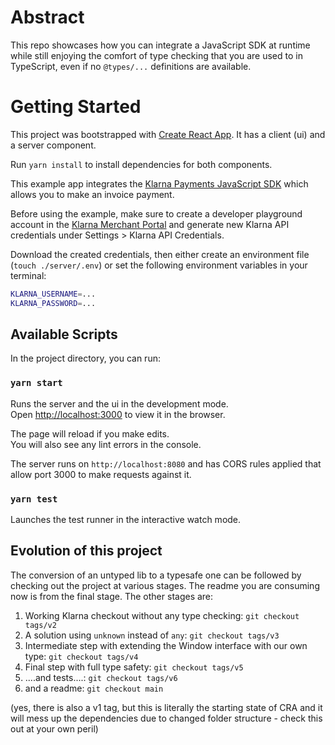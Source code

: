 # Abstract

This repo showcases how you can integrate a JavaScript SDK at runtime while still enjoying the comfort of type checking that you are used to in TypeScript, even if no `@types/...` definitions are available.

# Getting Started

This project was bootstrapped with [Create React App](https://github.com/facebook/create-react-app). It has a client (ui) and a server component.

Run `yarn install` to install dependencies for both components.

This example app integrates the [Klarna Payments JavaScript SDK](https://docs.klarna.com/klarna-payments/api-call-descriptions/load-klarna-payments/) which allows you to make an invoice payment.

Before using the example, make sure to create a developer playground account in the [Klarna Merchant Portal](https://playground.eu.portal.klarna.com/) and generate new Klarna API credentials under Settings > Klarna API Credentials.

Download the created credentials, then either create an environment file (`touch ./server/.env`) or set the following environment variables in your terminal:

```bash
KLARNA_USERNAME=...
KLARNA_PASSWORD=...
```

## Available Scripts

In the project directory, you can run:

### `yarn start`

Runs the server and the ui in the development mode.\
Open [http://localhost:3000](http://localhost:3000) to view it in the browser.

The page will reload if you make edits.\
You will also see any lint errors in the console.

The server runs on `http://localhost:8080` and has CORS rules applied that allow port 3000 to make requests against it.

### `yarn test`

Launches the test runner in the interactive watch mode.

## Evolution of this project

The conversion of an untyped lib to a typesafe one can be followed by checking out the project at various stages. The readme you are consuming now is from the final stage. The other stages are:

1. Working Klarna checkout without any type checking: `git checkout tags/v2`
1. A solution using `unknown` instead of `any`: `git checkout tags/v3`
1. Intermediate step with extending the Window interface with our own type: `git checkout tags/v4`
1. Final step with full type safety: `git checkout tags/v5`
1. ....and tests....: `git checkout tags/v6`
1. and a readme: `git checkout main`

(yes, there is also a v1 tag, but this is literally the starting state of CRA and it will mess up the dependencies due to changed folder structure - check this out at your own peril)
